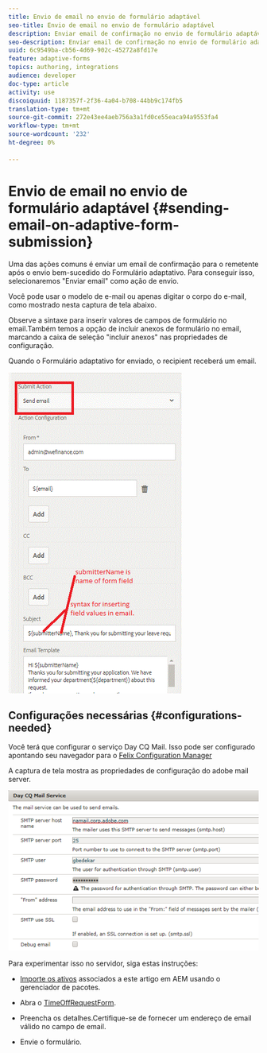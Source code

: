 ```yaml
---
title: Envio de email no envio de formulário adaptável
seo-title: Envio de email no envio de formulário adaptável
description: Enviar email de confirmação no envio de formulário adaptável usando o componente de email de envio
seo-description: Enviar email de confirmação no envio de formulário adaptável usando o componente de email de envio
uuid: 6c9549ba-cb56-4d69-902c-45272a8fd17e
feature: adaptive-forms
topics: authoring, integrations
audience: developer
doc-type: article
activity: use
discoiquuid: 1187357f-2f36-4a04-b708-44bb9c174fb5
translation-type: tm+mt
source-git-commit: 272e43ee4aeb756a3a1fd0ce55eaca94a9553fa4
workflow-type: tm+mt
source-wordcount: '232'
ht-degree: 0%

---
```



# Envio de email no envio de formulário adaptável {#sending-email-on-adaptive-form-submission}

Uma das ações comuns é enviar um email de confirmação para o remetente após o envio bem-sucedido do Formulário adaptativo. Para conseguir isso, selecionaremos &quot;Enviar email&quot; como ação de envio.

Você pode usar o modelo de e-mail ou apenas digitar o corpo do e-mail, como mostrado nesta captura de tela abaixo.

Observe a sintaxe para inserir valores de campos de formulário no email.Também temos a opção de incluir anexos de formulário no email, marcando a caixa de seleção &quot;incluir anexos&quot; nas propriedades de configuração.

Quando o Formulário adaptativo for enviado, o recipient receberá um email.

![SendEmail](assets/sendemailaction.gif)

## Configurações necessárias {#configurations-needed}

Você terá que configurar o serviço Day CQ Mail. Isso pode ser configurado apontando seu navegador para o [Felix Configuration Manager](http://localhost:4502/system/console/configMgr)

A captura de tela mostra as propriedades de configuração do adobe mail server.

![serviço postal](assets/mailservice.png)

Para experimentar isso no servidor, siga estas instruções:

* [Importe os ativos](assets/timeoffrequest.zip) associados a este artigo em AEM usando o gerenciador de pacotes.

* Abra o [TimeOffRequestForm](http://localhost:4502/content/dam/formsanddocuments/helpx/timeoffrequestform/jcr:content?wcmmode=disabled).

* Preencha os detalhes.Certifique-se de fornecer um endereço de email válido no campo de email.

* Envie o formulário.
